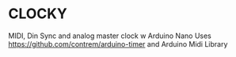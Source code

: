 # CLOCKY
MIDI, Din Sync and analog master clock w Arduino Nano
Uses https://github.com/contrem/arduino-timer
and Arduino Midi Library
